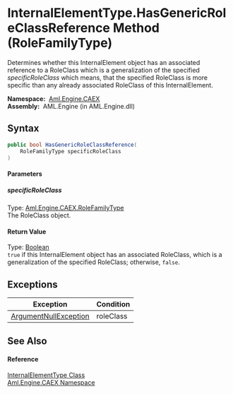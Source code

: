 InternalElementType.HasGenericRoleClassReference Method (RoleFamilyType)
========================================================================
Determines whether this InternalElement object has an associated reference to a RoleClass which is a generalization of the specified *specificRoleClass* which means, that the specified RoleClass is more specific than any already associated RoleClass of this InternalElement.

  **Namespace:**  [Aml.Engine.CAEX][1]  
  **Assembly:**  AML.Engine (in AML.Engine.dll)

Syntax
------

```csharp
public bool HasGenericRoleClassReference(
	RoleFamilyType specificRoleClass
)
```

#### Parameters

##### *specificRoleClass*
Type: [Aml.Engine.CAEX.RoleFamilyType][2]  
The RoleClass object.

#### Return Value
Type: [Boolean][3]  
`true` if this InternalElement object has an associated RoleClass, which is a generalization of the specified RoleClass; otherwise, `false`. 

Exceptions
----------

Exception                  | Condition 
-------------------------- | --------- 
[ArgumentNullException][4] | roleClass 


See Also
--------

#### Reference
[InternalElementType Class][5]  
[Aml.Engine.CAEX Namespace][1]  

[1]: ../README.md
[2]: ../RoleFamilyType/README.md
[3]: https://docs.microsoft.com/dotnet/api/system.boolean
[4]: https://docs.microsoft.com/dotnet/api/system.argumentnullexception
[5]: README.md
[6]: https://www.automationml.org
[7]: ../../icons/logoShade.png